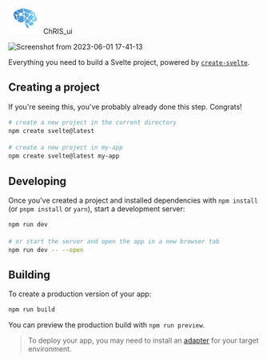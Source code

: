 ![ChRIS logo](https://github.com/FNNDSC/ChRIS_ultron_backEnd/blob/master/docs/assets/logo_chris.png) ChRIS_ui

![Screenshot from 2023-06-01 17-41-13](https://github.com/FNNDSC/ChRIS_ui_svelte/assets/15992276/14c4a727-42c8-49ce-8516-93a309a43cf8)





Everything you need to build a Svelte project, powered by [`create-svelte`](https://github.com/sveltejs/kit/tree/master/packages/create-svelte).

## Creating a project

If you're seeing this, you've probably already done this step. Congrats!

```bash
# create a new project in the current directory
npm create svelte@latest

# create a new project in my-app
npm create svelte@latest my-app
```

## Developing

Once you've created a project and installed dependencies with `npm install` (or `pnpm install` or `yarn`), start a development server:

```bash
npm run dev

# or start the server and open the app in a new browser tab
npm run dev -- --open
```

## Building

To create a production version of your app:

```bash
npm run build
```

You can preview the production build with `npm run preview`.

> To deploy your app, you may need to install an [adapter](https://kit.svelte.dev/docs/adapters) for your target environment.
